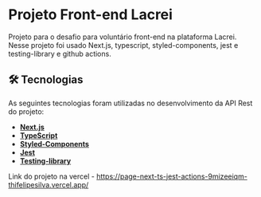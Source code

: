 <h1>Projeto Front-end Lacrei</h1>


Projeto para o desafio para voluntário front-end na plataforma Lacrei. Nesse projeto foi usado Next.js, typescript, styled-components, jest e testing-library e github actions.

## 🛠 Tecnologias

As seguintes tecnologias foram utilizadas no desenvolvimento da API Rest do projeto:

- **[Next.js](https://nextjs.org/)**
- **[TypeScript](https://www.typescriptlang.org/)**
- **[Styled-Components](https://styled-components.com/)**
- **[Jest](https://jestjs.io/)**
- **[Testing-library](https://testing-library.com/)**

Link do projeto na vercel - https://page-next-ts-jest-actions-9mizeeiqm-thifelipesilva.vercel.app/
